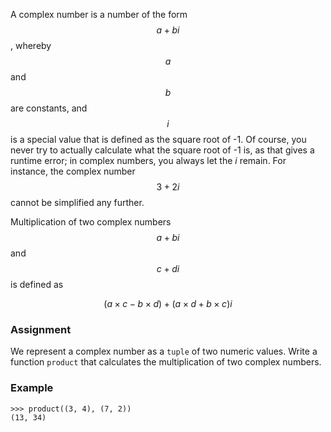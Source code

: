 A complex number is a number of the form
$$a + bi$$, whereby $$a$$ and $$b$$ are constants, and $$i$$ is a special
value that is defined as the square root of -1. Of course, you never try
to actually calculate what the square root of -1 is, as that gives a
runtime error; in complex numbers, you always let the $i$ remain. For
instance, the complex number $$3 + 2i$$ cannot be simplified any
further.

Multiplication of two complex numbers $$a + bi$$ and $$c + di$$ is
defined as

$$(a\times c - b\times d) + (a\times d + b\times c)i$$

### Assignment

We represent a complex number as a `tuple` of two numeric values. Write a function `product` that calculates the multiplication of two complex numbers.

### Example

```console?lang=python&prompt=>>>
>>> product((3, 4), (7, 2))
(13, 34)
```
